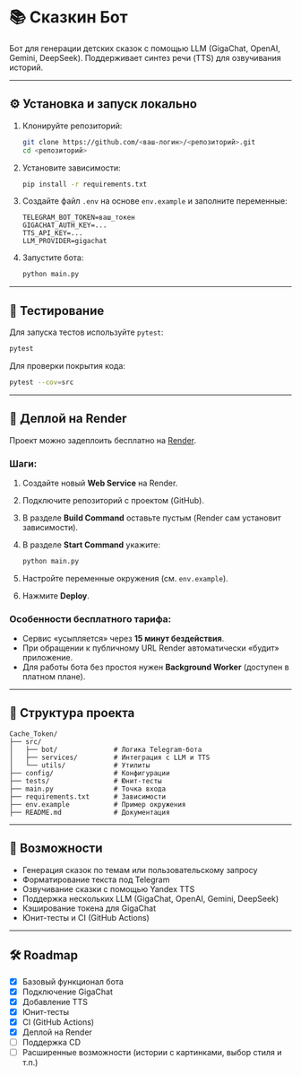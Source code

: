 # 📚 Сказкин Бот

Бот для генерации детских сказок с помощью LLM (GigaChat, OpenAI, Gemini, DeepSeek). Поддерживает синтез речи (TTS) для озвучивания историй.

---

## ⚙️ Установка и запуск локально

1. Клонируйте репозиторий:

   ```bash
   git clone https://github.com/<ваш-логин>/<репозиторий>.git
   cd <репозиторий>
   ```

2. Установите зависимости:

   ```bash
   pip install -r requirements.txt
   ```

3. Создайте файл `.env` на основе `env.example` и заполните переменные:

   ```env
   TELEGRAM_BOT_TOKEN=ваш_токен
   GIGACHAT_AUTH_KEY=...
   TTS_API_KEY=...
   LLM_PROVIDER=gigachat
   ```

4. Запустите бота:

   ```bash
   python main.py
   ```

---

## 🧪 Тестирование

Для запуска тестов используйте `pytest`:

```bash
pytest
```

Для проверки покрытия кода:

```bash
pytest --cov=src
```

---

## 🚀 Деплой на Render

Проект можно задеплоить бесплатно на [Render](https://render.com).

### Шаги:

1. Создайте новый **Web Service** на Render.
2. Подключите репозиторий с проектом (GitHub).
3. В разделе **Build Command** оставьте пустым (Render сам установит зависимости).
4. В разделе **Start Command** укажите:

   ```bash
   python main.py
   ```
5. Настройте переменные окружения (см. `env.example`).
6. Нажмите **Deploy**.

### Особенности бесплатного тарифа:

* Сервис «усыпляется» через **15 минут бездействия**.
* При обращении к публичному URL Render автоматически «будит» приложение.
* Для работы бота без простоя нужен **Background Worker** (доступен в платном плане).

---

## 📂 Структура проекта

```
Cache_Token/
├── src/
│   ├── bot/              # Логика Telegram-бота
│   ├── services/         # Интеграция с LLM и TTS
│   └── utils/            # Утилиты
├── config/               # Конфигурации
├── tests/                # Юнит-тесты
├── main.py               # Точка входа
├── requirements.txt      # Зависимости
├── env.example           # Пример окружения
├── README.md             # Документация
```

---

## 📌 Возможности

* Генерация сказок по темам или пользовательскому запросу
* Форматирование текста под Telegram
* Озвучивание сказки с помощью Yandex TTS
* Поддержка нескольких LLM (GigaChat, OpenAI, Gemini, DeepSeek)
* Кэширование токена для GigaChat
* Юнит-тесты и CI (GitHub Actions)

---

## 🛠️ Roadmap

* [x] Базовый функционал бота
* [x] Подключение GigaChat
* [x] Добавление TTS
* [x] Юнит-тесты
* [x] CI (GitHub Actions)
* [x] Деплой на Render
* [ ] Поддержка CD
* [ ] Расширенные возможности (истории с картинками, выбор стиля и т.п.)
